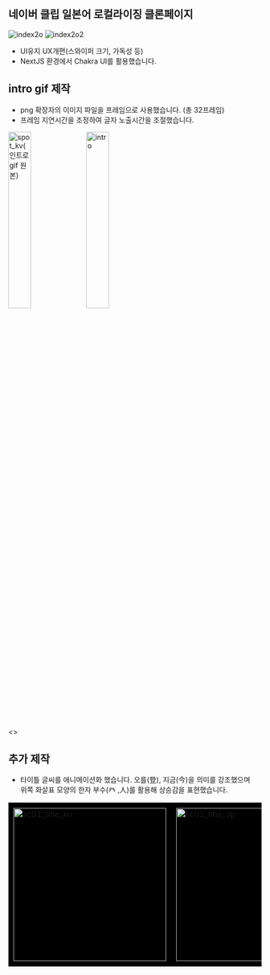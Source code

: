 ## 네이버 클립 일본어 로컬라이징 클론페이지
![index2o](https://github.com/user-attachments/assets/5f2181e6-c05e-4cd0-bced-78244c881481)
![index2o2](https://github.com/user-attachments/assets/d7902128-519b-4328-b8f5-cb1c1067ec77)
- UI유지 UX개편(스와이퍼 크기, 가독성 등)
- NextJS 환경에서 Chakra UI를 활용했습니다.

## intro gif 제작
- png 확장자의 이미지 파일을 프레임으로 사용했습니다. (총 32프레임)
- 프레임 지연시간을 조정하여 글자 노출시간을 조절했습니다.
<p align="left">
  <img src="https://github.com/user-attachments/assets/c59b3fac-b5ee-494f-8466-b87300df5502" alt="spot_kv(인트로gif 원본)" width="30%">
  <img src="https://github.com/user-attachments/assets/dca85651-f16f-460c-b3a5-7335a8e58606" alt="intro" width="30%">
</p><></>

## 추가 제작
- 타이틀 글씨를 애니메이션화 했습니다. 오를(登), 지금(今)을 의미를 강조했으며 <br/>위쪽 화살표 모양의 한자 부수(癶 ,人)를 활용해 상승감을 표현했습니다. 
<table>
  <tr>
    <td bgcolor="black" style="padding: 10px;">
      <img width="304" alt="sc01_title_ko" src="https://github.com/user-attachments/assets/8a86df1d-33f6-4ec2-8c52-715d0e75adb7" />
    </td>
    <td bgcolor="black" style="padding: 10px;">
      <img width="304" alt="sc01_title_Jp" src="https://github.com/user-attachments/assets/b8b68386-4669-4428-9622-49ca4d1ef70b" />
    </td>
  </tr>
</table>


